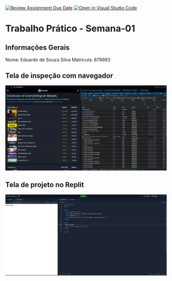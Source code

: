 [![Review Assignment Due Date](https://classroom.github.com/assets/deadline-readme-button-22041afd0340ce965d47ae6ef1cefeee28c7c493a6346c4f15d667ab976d596c.svg)](https://classroom.github.com/a/Ue6hVgM5)
[![Open in Visual Studio Code](https://classroom.github.com/assets/open-in-vscode-2e0aaae1b6195c2367325f4f02e2d04e9abb55f0b24a779b69b11b9e10269abc.svg)](https://classroom.github.com/online_ide?assignment_repo_id=18381435&assignment_repo_type=AssignmentRepo)
# Trabalho Prático - Semana-01

## Informações Gerais
Nome: Eduardo de Souza Silva
Matricula: 879983

## Tela de inspeção com navegador
 <img src="site.png" alt=""><p>

## Tela de projeto no Replit
<img src="hello world.png" alt=""><p>
